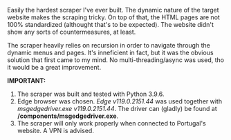Easily the hardest scraper I've ever built. The dynamic nature of the target website makes the scraping tricky. On top of that, the HTML pages are not 100% standardized (althought that's to be expected). The website didn't show any sorts of countermeasures, at least.

The scraper heavily relies on recursion in order to navigate through the dynamic menus and pages. It's inneficient in fact, but it was the obvious solution that first came to my mind. No multi-threading/async was used, tho it would be a great improvement. 

__IMPORTANT:__
1. The scraper was built and tested with Python 3.9.6.
2. Edge browser was chosen. _Edge v119.0.2151.44_ was used together with _msgedgedriver.exe v119.0.2151.44_. The driver can (gladly) be found at __/components/msgedgedriver.exe__.
3. The scraper will only work properly when connected to Portugal's website. A VPN is advised.
